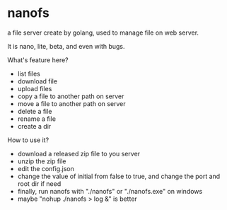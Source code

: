 # nanofs
a file server create by golang, used to manage file on web server.

It is nano, lite, beta, and even with bugs. 

What's feature here?
 - list files
 - download file
 - upload files
 - copy a file to another path on server
 - move a file to another path on server
 - delete a file
 - rename a file
 - create a dir

How to use it?
 - download a released zip file to you server
 - unzip the zip file
 - edit the config.json
 - change the value of initial from false to true, and change the port and root dir if need
 - finally, run nanofs with "./nanofs" or "./nanofs.exe" on windows
 - maybe "nohup ./nanofs > log &" is better